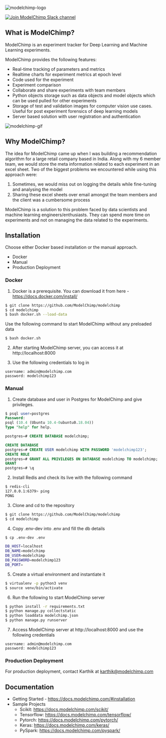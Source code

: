 ![modelchimp-logo](https://docs.modelchimp.com/logo.png)

[![Join ModelChimp Slack channel](https://i.imgur.com/V7jxjak.png)](https://join.slack.com/t/modelchimp/shared_invite/enQtNDcyNzU0MTQ2MzU0LTYxNDFjZWIwOTE0NjFkMGVlOGQ5YTZhYWQ2MWE1YWVmMDVhMDQ5MmZlYTU0N2UxMWYxYzE0Nzc2NGZlN2FiN2Q)

## What is ModelChimp?
ModelChimp is an experiment tracker for Deep Learning and Machine Learning experiments.

ModelChimp provides the following features:
- Real-time tracking of parameters and metrics
- Realtime charts for experiment metrics at epoch level
- Code used for the experiment
- Experiment comparison
- Collaborate and share experiments with team members
- Python objects storage such as data objects and model objects which can be used pulled for other experiments
- Storage of test and validation images for computer vision use cases. Useful for post experiment forensics of deep learning models
- Server based solution with user registration and authentication

![modelchimp-gif](https://docs.modelchimp.com/modelchimp.gif)


## Why ModelChimp?
The idea for ModelChimp came up when I was building a recommendation algorithm for a large retail company based in India. Along with my 6 member team, we would store the meta information related to each experiment in an excel sheet. Two of the biggest problems we encountered while using this approach were:
1. Sometimes, we would miss out on logging the details while fine-tuning and analysing the model
2. Sharing these excel sheets over email amongst the team members and the client was a cumbersome process

ModelChimp is a solution to this problem faced by data scientists and machine learning engineers/enthusiasts. They can spend more time on experiments and not on managing the data related to the experiments.

## Installation
Choose either Docker based installation or the manual approach.

- Docker
- Manual
- Production Deployment

### Docker
1. Docker is a prerequisite. You can download it from here - https://docs.docker.com/install/

```sh
$ git clone https://github.com/ModelChimp/modelchimp
$ cd modelchimp
$ bash docker.sh --load-data
```

Use the following command to start ModelChimp without any preloaded data

```sh
$ bash docker.sh
```

2. After starting ModelChimp server, you can access it at http://localhost:8000

3. Use the following credentials to log in

```
username: admin@modelchimp.com
password: modelchimp123
```

### Manual
1. Create database and user in Postgres for ModelChimp and give privileges.

```sql
$ psql user=postgres
Password:
psql (10.4 (Ubuntu 10.4-0ubuntu0.18.04))
Type "help" for help.

postgres=# CREATE DATABASE modelchimp;

CREATE DATABASE
postgres=# CREATE USER modelchimp WITH PASSWORD 'modelchimp123';
CREATE ROLE
postgres=# GRANT ALL PRIVILEGES ON DATABASE modelchimp TO modelchimp;
GRANT
postgres=# \q
```

2. Install Redis and check its live with the following command

```sh
$ redis-cli
127.0.0.1:6379> ping
PONG
```

3. Clone and cd to the repository

```sh
$ git clone https://github.com/ModelChimp/modelchimp
$ cd modelchimp
```

4. Copy .env-dev into .env and fill the db details

```sh
$ cp .env-dev .env
```
```sh
DB_HOST=localhost
DB_NAME=modelchimp
DB_USER=modelchimp
DB_PASSWORD=modelchimp123
DB_PORT=
```


5. Create a virtual environment and instantiate it

```sh
$ virtualenv -p python3 venv
$ source venv/bin/activate
```

6. Run the following to start ModelChimp server

```sh
$ python install -r requirements.txt
$ python manage.py collectstatic
$ python loaddata modelchimp.json
$ python manage.py runserver
```

7. Access ModelChimp server at http://localhost:8000 and use the following credentials

```
username: admin@modelchimp.com
password: modelchimp123
```

### Production Deployment
For production deployment, contact Karthik at  karthik@modelchimp.com

## Documentation
- Getting Started - https://docs.modelchimp.com/#installation
- Sample Projects
  - Scikit: https://docs.modelchimp.com/scikit/
  - Tensorflow: https://docs.modelchimp.com/tensorflow/
  - Pytorch: https://docs.modelchimp.com/pytorch/
  - Keras: https://docs.modelchimp.com/keras/
  - PySpark: https://docs.modelchimp.com/pyspark/
